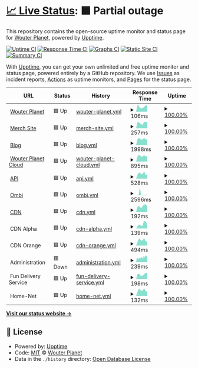 # [📈 Live Status](https://demo.upptime.js.org): <!--live status--> **🟧 Partial outage**

This repository contains the open-source uptime monitor and status page for [Wouter Planet](www.wouterplanet.com), powered by [Upptime](https://github.com/upptime/upptime).

[![Uptime CI](https://github.com/wouterplanet/monitoring/workflows/Uptime%20CI/badge.svg)](https://github.com/wouterplanet/monitoring/actions?query=workflow%3A%22Uptime+CI%22)
[![Response Time CI](https://github.com/wouterplanet/monitoring/workflows/Response%20Time%20CI/badge.svg)](https://github.com/wouterplanet/monitoring/actions?query=workflow%3A%22Response+Time+CI%22)
[![Graphs CI](https://github.com/wouterplanet/monitoring/workflows/Graphs%20CI/badge.svg)](https://github.com/wouterplanet/monitoring/actions?query=workflow%3A%22Graphs+CI%22)
[![Static Site CI](https://github.com/wouterplanet/monitoring/workflows/Static%20Site%20CI/badge.svg)](https://github.com/wouterplanet/monitoring/actions?query=workflow%3A%22Static+Site+CI%22)
[![Summary CI](https://github.com/wouterplanet/monitoring/workflows/Summary%20CI/badge.svg)](https://github.com/wouterplanet/monitoring/actions?query=workflow%3A%22Summary+CI%22)

With [Upptime](https://upptime.js.org), you can get your own unlimited and free uptime monitor and status page, powered entirely by a GitHub repository. We use [Issues](https://github.com/wouterplanet/monitoring/issues) as incident reports, [Actions](https://github.com/wouterplanet/monitoring/actions) as uptime monitors, and [Pages](https://demo.upptime.js.org) for the status page.

<!--start: status pages-->
<!-- This summary is generated by Upptime (https://github.com/upptime/upptime) -->
<!-- Do not edit this manually, your changes will be overwritten -->
<!-- prettier-ignore -->
| URL | Status | History | Response Time | Uptime |
| --- | ------ | ------- | ------------- | ------ |
| <img alt="" src="https://icons.duckduckgo.com/ip3/www.wouterplanet.com.ico" height="13"> [Wouter Planet](https://www.wouterplanet.com) | 🟩 Up | [wouter-planet.yml](https://github.com/wouterplanet/monitoring/commits/HEAD/history/wouter-planet.yml) | <details><summary><img alt="Response time graph" src="./graphs/wouter-planet/response-time-week.png" height="20"> 106ms</summary><br><a href="https://wouterplanet.github.io/monitoring/history/wouter-planet"><img alt="Response time 108" src="https://img.shields.io/endpoint?url=https%3A%2F%2Fraw.githubusercontent.com%2Fwouterplanet%2Fmonitoring%2FHEAD%2Fapi%2Fwouter-planet%2Fresponse-time.json"></a><br><a href="https://wouterplanet.github.io/monitoring/history/wouter-planet"><img alt="24-hour response time 123" src="https://img.shields.io/endpoint?url=https%3A%2F%2Fraw.githubusercontent.com%2Fwouterplanet%2Fmonitoring%2FHEAD%2Fapi%2Fwouter-planet%2Fresponse-time-day.json"></a><br><a href="https://wouterplanet.github.io/monitoring/history/wouter-planet"><img alt="7-day response time 106" src="https://img.shields.io/endpoint?url=https%3A%2F%2Fraw.githubusercontent.com%2Fwouterplanet%2Fmonitoring%2FHEAD%2Fapi%2Fwouter-planet%2Fresponse-time-week.json"></a><br><a href="https://wouterplanet.github.io/monitoring/history/wouter-planet"><img alt="30-day response time 109" src="https://img.shields.io/endpoint?url=https%3A%2F%2Fraw.githubusercontent.com%2Fwouterplanet%2Fmonitoring%2FHEAD%2Fapi%2Fwouter-planet%2Fresponse-time-month.json"></a><br><a href="https://wouterplanet.github.io/monitoring/history/wouter-planet"><img alt="1-year response time 108" src="https://img.shields.io/endpoint?url=https%3A%2F%2Fraw.githubusercontent.com%2Fwouterplanet%2Fmonitoring%2FHEAD%2Fapi%2Fwouter-planet%2Fresponse-time-year.json"></a></details> | <details><summary><a href="https://wouterplanet.github.io/monitoring/history/wouter-planet">100.00%</a></summary><a href="https://wouterplanet.github.io/monitoring/history/wouter-planet"><img alt="All-time uptime 100.00%" src="https://img.shields.io/endpoint?url=https%3A%2F%2Fraw.githubusercontent.com%2Fwouterplanet%2Fmonitoring%2FHEAD%2Fapi%2Fwouter-planet%2Fuptime.json"></a><br><a href="https://wouterplanet.github.io/monitoring/history/wouter-planet"><img alt="24-hour uptime 100.00%" src="https://img.shields.io/endpoint?url=https%3A%2F%2Fraw.githubusercontent.com%2Fwouterplanet%2Fmonitoring%2FHEAD%2Fapi%2Fwouter-planet%2Fuptime-day.json"></a><br><a href="https://wouterplanet.github.io/monitoring/history/wouter-planet"><img alt="7-day uptime 100.00%" src="https://img.shields.io/endpoint?url=https%3A%2F%2Fraw.githubusercontent.com%2Fwouterplanet%2Fmonitoring%2FHEAD%2Fapi%2Fwouter-planet%2Fuptime-week.json"></a><br><a href="https://wouterplanet.github.io/monitoring/history/wouter-planet"><img alt="30-day uptime 100.00%" src="https://img.shields.io/endpoint?url=https%3A%2F%2Fraw.githubusercontent.com%2Fwouterplanet%2Fmonitoring%2FHEAD%2Fapi%2Fwouter-planet%2Fuptime-month.json"></a><br><a href="https://wouterplanet.github.io/monitoring/history/wouter-planet"><img alt="1-year uptime 100.00%" src="https://img.shields.io/endpoint?url=https%3A%2F%2Fraw.githubusercontent.com%2Fwouterplanet%2Fmonitoring%2FHEAD%2Fapi%2Fwouter-planet%2Fuptime-year.json"></a></details>
| <img alt="" src="https://icons.duckduckgo.com/ip3/merch.wouterplanet.com.ico" height="13"> [Merch Site](https://merch.wouterplanet.com) | 🟩 Up | [merch-site.yml](https://github.com/wouterplanet/monitoring/commits/HEAD/history/merch-site.yml) | <details><summary><img alt="Response time graph" src="./graphs/merch-site/response-time-week.png" height="20"> 257ms</summary><br><a href="https://wouterplanet.github.io/monitoring/history/merch-site"><img alt="Response time 2001" src="https://img.shields.io/endpoint?url=https%3A%2F%2Fraw.githubusercontent.com%2Fwouterplanet%2Fmonitoring%2FHEAD%2Fapi%2Fmerch-site%2Fresponse-time.json"></a><br><a href="https://wouterplanet.github.io/monitoring/history/merch-site"><img alt="24-hour response time 294" src="https://img.shields.io/endpoint?url=https%3A%2F%2Fraw.githubusercontent.com%2Fwouterplanet%2Fmonitoring%2FHEAD%2Fapi%2Fmerch-site%2Fresponse-time-day.json"></a><br><a href="https://wouterplanet.github.io/monitoring/history/merch-site"><img alt="7-day response time 257" src="https://img.shields.io/endpoint?url=https%3A%2F%2Fraw.githubusercontent.com%2Fwouterplanet%2Fmonitoring%2FHEAD%2Fapi%2Fmerch-site%2Fresponse-time-week.json"></a><br><a href="https://wouterplanet.github.io/monitoring/history/merch-site"><img alt="30-day response time 263" src="https://img.shields.io/endpoint?url=https%3A%2F%2Fraw.githubusercontent.com%2Fwouterplanet%2Fmonitoring%2FHEAD%2Fapi%2Fmerch-site%2Fresponse-time-month.json"></a><br><a href="https://wouterplanet.github.io/monitoring/history/merch-site"><img alt="1-year response time 2001" src="https://img.shields.io/endpoint?url=https%3A%2F%2Fraw.githubusercontent.com%2Fwouterplanet%2Fmonitoring%2FHEAD%2Fapi%2Fmerch-site%2Fresponse-time-year.json"></a></details> | <details><summary><a href="https://wouterplanet.github.io/monitoring/history/merch-site">100.00%</a></summary><a href="https://wouterplanet.github.io/monitoring/history/merch-site"><img alt="All-time uptime 99.99%" src="https://img.shields.io/endpoint?url=https%3A%2F%2Fraw.githubusercontent.com%2Fwouterplanet%2Fmonitoring%2FHEAD%2Fapi%2Fmerch-site%2Fuptime.json"></a><br><a href="https://wouterplanet.github.io/monitoring/history/merch-site"><img alt="24-hour uptime 100.00%" src="https://img.shields.io/endpoint?url=https%3A%2F%2Fraw.githubusercontent.com%2Fwouterplanet%2Fmonitoring%2FHEAD%2Fapi%2Fmerch-site%2Fuptime-day.json"></a><br><a href="https://wouterplanet.github.io/monitoring/history/merch-site"><img alt="7-day uptime 100.00%" src="https://img.shields.io/endpoint?url=https%3A%2F%2Fraw.githubusercontent.com%2Fwouterplanet%2Fmonitoring%2FHEAD%2Fapi%2Fmerch-site%2Fuptime-week.json"></a><br><a href="https://wouterplanet.github.io/monitoring/history/merch-site"><img alt="30-day uptime 100.00%" src="https://img.shields.io/endpoint?url=https%3A%2F%2Fraw.githubusercontent.com%2Fwouterplanet%2Fmonitoring%2FHEAD%2Fapi%2Fmerch-site%2Fuptime-month.json"></a><br><a href="https://wouterplanet.github.io/monitoring/history/merch-site"><img alt="1-year uptime 99.99%" src="https://img.shields.io/endpoint?url=https%3A%2F%2Fraw.githubusercontent.com%2Fwouterplanet%2Fmonitoring%2FHEAD%2Fapi%2Fmerch-site%2Fuptime-year.json"></a></details>
| <img alt="" src="https://icons.duckduckgo.com/ip3/blog.wouterplanet.com.ico" height="13"> [Blog](https://blog.wouterplanet.com) | 🟩 Up | [blog.yml](https://github.com/wouterplanet/monitoring/commits/HEAD/history/blog.yml) | <details><summary><img alt="Response time graph" src="./graphs/blog/response-time-week.png" height="20"> 1998ms</summary><br><a href="https://wouterplanet.github.io/monitoring/history/blog"><img alt="Response time 1901" src="https://img.shields.io/endpoint?url=https%3A%2F%2Fraw.githubusercontent.com%2Fwouterplanet%2Fmonitoring%2FHEAD%2Fapi%2Fblog%2Fresponse-time.json"></a><br><a href="https://wouterplanet.github.io/monitoring/history/blog"><img alt="24-hour response time 1961" src="https://img.shields.io/endpoint?url=https%3A%2F%2Fraw.githubusercontent.com%2Fwouterplanet%2Fmonitoring%2FHEAD%2Fapi%2Fblog%2Fresponse-time-day.json"></a><br><a href="https://wouterplanet.github.io/monitoring/history/blog"><img alt="7-day response time 1998" src="https://img.shields.io/endpoint?url=https%3A%2F%2Fraw.githubusercontent.com%2Fwouterplanet%2Fmonitoring%2FHEAD%2Fapi%2Fblog%2Fresponse-time-week.json"></a><br><a href="https://wouterplanet.github.io/monitoring/history/blog"><img alt="30-day response time 2025" src="https://img.shields.io/endpoint?url=https%3A%2F%2Fraw.githubusercontent.com%2Fwouterplanet%2Fmonitoring%2FHEAD%2Fapi%2Fblog%2Fresponse-time-month.json"></a><br><a href="https://wouterplanet.github.io/monitoring/history/blog"><img alt="1-year response time 1901" src="https://img.shields.io/endpoint?url=https%3A%2F%2Fraw.githubusercontent.com%2Fwouterplanet%2Fmonitoring%2FHEAD%2Fapi%2Fblog%2Fresponse-time-year.json"></a></details> | <details><summary><a href="https://wouterplanet.github.io/monitoring/history/blog">100.00%</a></summary><a href="https://wouterplanet.github.io/monitoring/history/blog"><img alt="All-time uptime 100.00%" src="https://img.shields.io/endpoint?url=https%3A%2F%2Fraw.githubusercontent.com%2Fwouterplanet%2Fmonitoring%2FHEAD%2Fapi%2Fblog%2Fuptime.json"></a><br><a href="https://wouterplanet.github.io/monitoring/history/blog"><img alt="24-hour uptime 100.00%" src="https://img.shields.io/endpoint?url=https%3A%2F%2Fraw.githubusercontent.com%2Fwouterplanet%2Fmonitoring%2FHEAD%2Fapi%2Fblog%2Fuptime-day.json"></a><br><a href="https://wouterplanet.github.io/monitoring/history/blog"><img alt="7-day uptime 100.00%" src="https://img.shields.io/endpoint?url=https%3A%2F%2Fraw.githubusercontent.com%2Fwouterplanet%2Fmonitoring%2FHEAD%2Fapi%2Fblog%2Fuptime-week.json"></a><br><a href="https://wouterplanet.github.io/monitoring/history/blog"><img alt="30-day uptime 100.00%" src="https://img.shields.io/endpoint?url=https%3A%2F%2Fraw.githubusercontent.com%2Fwouterplanet%2Fmonitoring%2FHEAD%2Fapi%2Fblog%2Fuptime-month.json"></a><br><a href="https://wouterplanet.github.io/monitoring/history/blog"><img alt="1-year uptime 100.00%" src="https://img.shields.io/endpoint?url=https%3A%2F%2Fraw.githubusercontent.com%2Fwouterplanet%2Fmonitoring%2FHEAD%2Fapi%2Fblog%2Fuptime-year.json"></a></details>
| <img alt="" src="https://icons.duckduckgo.com/ip3/cloud.wouterplanet.com.ico" height="13"> [Wouter Planet Cloud](https://cloud.wouterplanet.com) | 🟩 Up | [wouter-planet-cloud.yml](https://github.com/wouterplanet/monitoring/commits/HEAD/history/wouter-planet-cloud.yml) | <details><summary><img alt="Response time graph" src="./graphs/wouter-planet-cloud/response-time-week.png" height="20"> 895ms</summary><br><a href="https://wouterplanet.github.io/monitoring/history/wouter-planet-cloud"><img alt="Response time 941" src="https://img.shields.io/endpoint?url=https%3A%2F%2Fraw.githubusercontent.com%2Fwouterplanet%2Fmonitoring%2FHEAD%2Fapi%2Fwouter-planet-cloud%2Fresponse-time.json"></a><br><a href="https://wouterplanet.github.io/monitoring/history/wouter-planet-cloud"><img alt="24-hour response time 855" src="https://img.shields.io/endpoint?url=https%3A%2F%2Fraw.githubusercontent.com%2Fwouterplanet%2Fmonitoring%2FHEAD%2Fapi%2Fwouter-planet-cloud%2Fresponse-time-day.json"></a><br><a href="https://wouterplanet.github.io/monitoring/history/wouter-planet-cloud"><img alt="7-day response time 895" src="https://img.shields.io/endpoint?url=https%3A%2F%2Fraw.githubusercontent.com%2Fwouterplanet%2Fmonitoring%2FHEAD%2Fapi%2Fwouter-planet-cloud%2Fresponse-time-week.json"></a><br><a href="https://wouterplanet.github.io/monitoring/history/wouter-planet-cloud"><img alt="30-day response time 918" src="https://img.shields.io/endpoint?url=https%3A%2F%2Fraw.githubusercontent.com%2Fwouterplanet%2Fmonitoring%2FHEAD%2Fapi%2Fwouter-planet-cloud%2Fresponse-time-month.json"></a><br><a href="https://wouterplanet.github.io/monitoring/history/wouter-planet-cloud"><img alt="1-year response time 941" src="https://img.shields.io/endpoint?url=https%3A%2F%2Fraw.githubusercontent.com%2Fwouterplanet%2Fmonitoring%2FHEAD%2Fapi%2Fwouter-planet-cloud%2Fresponse-time-year.json"></a></details> | <details><summary><a href="https://wouterplanet.github.io/monitoring/history/wouter-planet-cloud">100.00%</a></summary><a href="https://wouterplanet.github.io/monitoring/history/wouter-planet-cloud"><img alt="All-time uptime 92.33%" src="https://img.shields.io/endpoint?url=https%3A%2F%2Fraw.githubusercontent.com%2Fwouterplanet%2Fmonitoring%2FHEAD%2Fapi%2Fwouter-planet-cloud%2Fuptime.json"></a><br><a href="https://wouterplanet.github.io/monitoring/history/wouter-planet-cloud"><img alt="24-hour uptime 100.00%" src="https://img.shields.io/endpoint?url=https%3A%2F%2Fraw.githubusercontent.com%2Fwouterplanet%2Fmonitoring%2FHEAD%2Fapi%2Fwouter-planet-cloud%2Fuptime-day.json"></a><br><a href="https://wouterplanet.github.io/monitoring/history/wouter-planet-cloud"><img alt="7-day uptime 100.00%" src="https://img.shields.io/endpoint?url=https%3A%2F%2Fraw.githubusercontent.com%2Fwouterplanet%2Fmonitoring%2FHEAD%2Fapi%2Fwouter-planet-cloud%2Fuptime-week.json"></a><br><a href="https://wouterplanet.github.io/monitoring/history/wouter-planet-cloud"><img alt="30-day uptime 99.89%" src="https://img.shields.io/endpoint?url=https%3A%2F%2Fraw.githubusercontent.com%2Fwouterplanet%2Fmonitoring%2FHEAD%2Fapi%2Fwouter-planet-cloud%2Fuptime-month.json"></a><br><a href="https://wouterplanet.github.io/monitoring/history/wouter-planet-cloud"><img alt="1-year uptime 92.33%" src="https://img.shields.io/endpoint?url=https%3A%2F%2Fraw.githubusercontent.com%2Fwouterplanet%2Fmonitoring%2FHEAD%2Fapi%2Fwouter-planet-cloud%2Fuptime-year.json"></a></details>
| <img alt="" src="https://icons.duckduckgo.com/ip3/api.wouterplanet.com.ico" height="13"> [API](https://api.wouterplanet.com/ping) | 🟩 Up | [api.yml](https://github.com/wouterplanet/monitoring/commits/HEAD/history/api.yml) | <details><summary><img alt="Response time graph" src="./graphs/api/response-time-week.png" height="20"> 528ms</summary><br><a href="https://wouterplanet.github.io/monitoring/history/api"><img alt="Response time 588" src="https://img.shields.io/endpoint?url=https%3A%2F%2Fraw.githubusercontent.com%2Fwouterplanet%2Fmonitoring%2FHEAD%2Fapi%2Fapi%2Fresponse-time.json"></a><br><a href="https://wouterplanet.github.io/monitoring/history/api"><img alt="24-hour response time 472" src="https://img.shields.io/endpoint?url=https%3A%2F%2Fraw.githubusercontent.com%2Fwouterplanet%2Fmonitoring%2FHEAD%2Fapi%2Fapi%2Fresponse-time-day.json"></a><br><a href="https://wouterplanet.github.io/monitoring/history/api"><img alt="7-day response time 528" src="https://img.shields.io/endpoint?url=https%3A%2F%2Fraw.githubusercontent.com%2Fwouterplanet%2Fmonitoring%2FHEAD%2Fapi%2Fapi%2Fresponse-time-week.json"></a><br><a href="https://wouterplanet.github.io/monitoring/history/api"><img alt="30-day response time 569" src="https://img.shields.io/endpoint?url=https%3A%2F%2Fraw.githubusercontent.com%2Fwouterplanet%2Fmonitoring%2FHEAD%2Fapi%2Fapi%2Fresponse-time-month.json"></a><br><a href="https://wouterplanet.github.io/monitoring/history/api"><img alt="1-year response time 588" src="https://img.shields.io/endpoint?url=https%3A%2F%2Fraw.githubusercontent.com%2Fwouterplanet%2Fmonitoring%2FHEAD%2Fapi%2Fapi%2Fresponse-time-year.json"></a></details> | <details><summary><a href="https://wouterplanet.github.io/monitoring/history/api">100.00%</a></summary><a href="https://wouterplanet.github.io/monitoring/history/api"><img alt="All-time uptime 99.53%" src="https://img.shields.io/endpoint?url=https%3A%2F%2Fraw.githubusercontent.com%2Fwouterplanet%2Fmonitoring%2FHEAD%2Fapi%2Fapi%2Fuptime.json"></a><br><a href="https://wouterplanet.github.io/monitoring/history/api"><img alt="24-hour uptime 100.00%" src="https://img.shields.io/endpoint?url=https%3A%2F%2Fraw.githubusercontent.com%2Fwouterplanet%2Fmonitoring%2FHEAD%2Fapi%2Fapi%2Fuptime-day.json"></a><br><a href="https://wouterplanet.github.io/monitoring/history/api"><img alt="7-day uptime 100.00%" src="https://img.shields.io/endpoint?url=https%3A%2F%2Fraw.githubusercontent.com%2Fwouterplanet%2Fmonitoring%2FHEAD%2Fapi%2Fapi%2Fuptime-week.json"></a><br><a href="https://wouterplanet.github.io/monitoring/history/api"><img alt="30-day uptime 100.00%" src="https://img.shields.io/endpoint?url=https%3A%2F%2Fraw.githubusercontent.com%2Fwouterplanet%2Fmonitoring%2FHEAD%2Fapi%2Fapi%2Fuptime-month.json"></a><br><a href="https://wouterplanet.github.io/monitoring/history/api"><img alt="1-year uptime 99.53%" src="https://img.shields.io/endpoint?url=https%3A%2F%2Fraw.githubusercontent.com%2Fwouterplanet%2Fmonitoring%2FHEAD%2Fapi%2Fapi%2Fuptime-year.json"></a></details>
| <img alt="" src="https://icons.duckduckgo.com/ip3/ombi.wouterplanet.com.ico" height="13"> [Ombi](https://ombi.wouterplanet.com) | 🟩 Up | [ombi.yml](https://github.com/wouterplanet/monitoring/commits/HEAD/history/ombi.yml) | <details><summary><img alt="Response time graph" src="./graphs/ombi/response-time-week.png" height="20"> 2596ms</summary><br><a href="https://wouterplanet.github.io/monitoring/history/ombi"><img alt="Response time 785" src="https://img.shields.io/endpoint?url=https%3A%2F%2Fraw.githubusercontent.com%2Fwouterplanet%2Fmonitoring%2FHEAD%2Fapi%2Fombi%2Fresponse-time.json"></a><br><a href="https://wouterplanet.github.io/monitoring/history/ombi"><img alt="24-hour response time 499" src="https://img.shields.io/endpoint?url=https%3A%2F%2Fraw.githubusercontent.com%2Fwouterplanet%2Fmonitoring%2FHEAD%2Fapi%2Fombi%2Fresponse-time-day.json"></a><br><a href="https://wouterplanet.github.io/monitoring/history/ombi"><img alt="7-day response time 2596" src="https://img.shields.io/endpoint?url=https%3A%2F%2Fraw.githubusercontent.com%2Fwouterplanet%2Fmonitoring%2FHEAD%2Fapi%2Fombi%2Fresponse-time-week.json"></a><br><a href="https://wouterplanet.github.io/monitoring/history/ombi"><img alt="30-day response time 1122" src="https://img.shields.io/endpoint?url=https%3A%2F%2Fraw.githubusercontent.com%2Fwouterplanet%2Fmonitoring%2FHEAD%2Fapi%2Fombi%2Fresponse-time-month.json"></a><br><a href="https://wouterplanet.github.io/monitoring/history/ombi"><img alt="1-year response time 785" src="https://img.shields.io/endpoint?url=https%3A%2F%2Fraw.githubusercontent.com%2Fwouterplanet%2Fmonitoring%2FHEAD%2Fapi%2Fombi%2Fresponse-time-year.json"></a></details> | <details><summary><a href="https://wouterplanet.github.io/monitoring/history/ombi">100.00%</a></summary><a href="https://wouterplanet.github.io/monitoring/history/ombi"><img alt="All-time uptime 92.52%" src="https://img.shields.io/endpoint?url=https%3A%2F%2Fraw.githubusercontent.com%2Fwouterplanet%2Fmonitoring%2FHEAD%2Fapi%2Fombi%2Fuptime.json"></a><br><a href="https://wouterplanet.github.io/monitoring/history/ombi"><img alt="24-hour uptime 100.00%" src="https://img.shields.io/endpoint?url=https%3A%2F%2Fraw.githubusercontent.com%2Fwouterplanet%2Fmonitoring%2FHEAD%2Fapi%2Fombi%2Fuptime-day.json"></a><br><a href="https://wouterplanet.github.io/monitoring/history/ombi"><img alt="7-day uptime 100.00%" src="https://img.shields.io/endpoint?url=https%3A%2F%2Fraw.githubusercontent.com%2Fwouterplanet%2Fmonitoring%2FHEAD%2Fapi%2Fombi%2Fuptime-week.json"></a><br><a href="https://wouterplanet.github.io/monitoring/history/ombi"><img alt="30-day uptime 99.75%" src="https://img.shields.io/endpoint?url=https%3A%2F%2Fraw.githubusercontent.com%2Fwouterplanet%2Fmonitoring%2FHEAD%2Fapi%2Fombi%2Fuptime-month.json"></a><br><a href="https://wouterplanet.github.io/monitoring/history/ombi"><img alt="1-year uptime 92.52%" src="https://img.shields.io/endpoint?url=https%3A%2F%2Fraw.githubusercontent.com%2Fwouterplanet%2Fmonitoring%2FHEAD%2Fapi%2Fombi%2Fuptime-year.json"></a></details>
| <img alt="" src="https://icons.duckduckgo.com/ip3/cdn.wouterplanet.com.ico" height="13"> [CDN](https://cdn.wouterplanet.com) | 🟩 Up | [cdn.yml](https://github.com/wouterplanet/monitoring/commits/HEAD/history/cdn.yml) | <details><summary><img alt="Response time graph" src="./graphs/cdn/response-time-week.png" height="20"> 192ms</summary><br><a href="https://wouterplanet.github.io/monitoring/history/cdn"><img alt="Response time 457" src="https://img.shields.io/endpoint?url=https%3A%2F%2Fraw.githubusercontent.com%2Fwouterplanet%2Fmonitoring%2FHEAD%2Fapi%2Fcdn%2Fresponse-time.json"></a><br><a href="https://wouterplanet.github.io/monitoring/history/cdn"><img alt="24-hour response time 170" src="https://img.shields.io/endpoint?url=https%3A%2F%2Fraw.githubusercontent.com%2Fwouterplanet%2Fmonitoring%2FHEAD%2Fapi%2Fcdn%2Fresponse-time-day.json"></a><br><a href="https://wouterplanet.github.io/monitoring/history/cdn"><img alt="7-day response time 192" src="https://img.shields.io/endpoint?url=https%3A%2F%2Fraw.githubusercontent.com%2Fwouterplanet%2Fmonitoring%2FHEAD%2Fapi%2Fcdn%2Fresponse-time-week.json"></a><br><a href="https://wouterplanet.github.io/monitoring/history/cdn"><img alt="30-day response time 219" src="https://img.shields.io/endpoint?url=https%3A%2F%2Fraw.githubusercontent.com%2Fwouterplanet%2Fmonitoring%2FHEAD%2Fapi%2Fcdn%2Fresponse-time-month.json"></a><br><a href="https://wouterplanet.github.io/monitoring/history/cdn"><img alt="1-year response time 457" src="https://img.shields.io/endpoint?url=https%3A%2F%2Fraw.githubusercontent.com%2Fwouterplanet%2Fmonitoring%2FHEAD%2Fapi%2Fcdn%2Fresponse-time-year.json"></a></details> | <details><summary><a href="https://wouterplanet.github.io/monitoring/history/cdn">100.00%</a></summary><a href="https://wouterplanet.github.io/monitoring/history/cdn"><img alt="All-time uptime 100.00%" src="https://img.shields.io/endpoint?url=https%3A%2F%2Fraw.githubusercontent.com%2Fwouterplanet%2Fmonitoring%2FHEAD%2Fapi%2Fcdn%2Fuptime.json"></a><br><a href="https://wouterplanet.github.io/monitoring/history/cdn"><img alt="24-hour uptime 100.00%" src="https://img.shields.io/endpoint?url=https%3A%2F%2Fraw.githubusercontent.com%2Fwouterplanet%2Fmonitoring%2FHEAD%2Fapi%2Fcdn%2Fuptime-day.json"></a><br><a href="https://wouterplanet.github.io/monitoring/history/cdn"><img alt="7-day uptime 100.00%" src="https://img.shields.io/endpoint?url=https%3A%2F%2Fraw.githubusercontent.com%2Fwouterplanet%2Fmonitoring%2FHEAD%2Fapi%2Fcdn%2Fuptime-week.json"></a><br><a href="https://wouterplanet.github.io/monitoring/history/cdn"><img alt="30-day uptime 100.00%" src="https://img.shields.io/endpoint?url=https%3A%2F%2Fraw.githubusercontent.com%2Fwouterplanet%2Fmonitoring%2FHEAD%2Fapi%2Fcdn%2Fuptime-month.json"></a><br><a href="https://wouterplanet.github.io/monitoring/history/cdn"><img alt="1-year uptime 100.00%" src="https://img.shields.io/endpoint?url=https%3A%2F%2Fraw.githubusercontent.com%2Fwouterplanet%2Fmonitoring%2FHEAD%2Fapi%2Fcdn%2Fuptime-year.json"></a></details>
| <img alt="" src="https://i.imgur.com/DCvRMIp.png" height="13"> CDN Alpha | 🟩 Up | [cdn-alpha.yml](https://github.com/wouterplanet/monitoring/commits/HEAD/history/cdn-alpha.yml) | <details><summary><img alt="Response time graph" src="./graphs/cdn-alpha/response-time-week.png" height="20"> 139ms</summary><br><a href="https://wouterplanet.github.io/monitoring/history/cdn-alpha"><img alt="Response time 104" src="https://img.shields.io/endpoint?url=https%3A%2F%2Fraw.githubusercontent.com%2Fwouterplanet%2Fmonitoring%2FHEAD%2Fapi%2Fcdn-alpha%2Fresponse-time.json"></a><br><a href="https://wouterplanet.github.io/monitoring/history/cdn-alpha"><img alt="24-hour response time 101" src="https://img.shields.io/endpoint?url=https%3A%2F%2Fraw.githubusercontent.com%2Fwouterplanet%2Fmonitoring%2FHEAD%2Fapi%2Fcdn-alpha%2Fresponse-time-day.json"></a><br><a href="https://wouterplanet.github.io/monitoring/history/cdn-alpha"><img alt="7-day response time 139" src="https://img.shields.io/endpoint?url=https%3A%2F%2Fraw.githubusercontent.com%2Fwouterplanet%2Fmonitoring%2FHEAD%2Fapi%2Fcdn-alpha%2Fresponse-time-week.json"></a><br><a href="https://wouterplanet.github.io/monitoring/history/cdn-alpha"><img alt="30-day response time 109" src="https://img.shields.io/endpoint?url=https%3A%2F%2Fraw.githubusercontent.com%2Fwouterplanet%2Fmonitoring%2FHEAD%2Fapi%2Fcdn-alpha%2Fresponse-time-month.json"></a><br><a href="https://wouterplanet.github.io/monitoring/history/cdn-alpha"><img alt="1-year response time 104" src="https://img.shields.io/endpoint?url=https%3A%2F%2Fraw.githubusercontent.com%2Fwouterplanet%2Fmonitoring%2FHEAD%2Fapi%2Fcdn-alpha%2Fresponse-time-year.json"></a></details> | <details><summary><a href="https://wouterplanet.github.io/monitoring/history/cdn-alpha">100.00%</a></summary><a href="https://wouterplanet.github.io/monitoring/history/cdn-alpha"><img alt="All-time uptime 99.99%" src="https://img.shields.io/endpoint?url=https%3A%2F%2Fraw.githubusercontent.com%2Fwouterplanet%2Fmonitoring%2FHEAD%2Fapi%2Fcdn-alpha%2Fuptime.json"></a><br><a href="https://wouterplanet.github.io/monitoring/history/cdn-alpha"><img alt="24-hour uptime 100.00%" src="https://img.shields.io/endpoint?url=https%3A%2F%2Fraw.githubusercontent.com%2Fwouterplanet%2Fmonitoring%2FHEAD%2Fapi%2Fcdn-alpha%2Fuptime-day.json"></a><br><a href="https://wouterplanet.github.io/monitoring/history/cdn-alpha"><img alt="7-day uptime 100.00%" src="https://img.shields.io/endpoint?url=https%3A%2F%2Fraw.githubusercontent.com%2Fwouterplanet%2Fmonitoring%2FHEAD%2Fapi%2Fcdn-alpha%2Fuptime-week.json"></a><br><a href="https://wouterplanet.github.io/monitoring/history/cdn-alpha"><img alt="30-day uptime 100.00%" src="https://img.shields.io/endpoint?url=https%3A%2F%2Fraw.githubusercontent.com%2Fwouterplanet%2Fmonitoring%2FHEAD%2Fapi%2Fcdn-alpha%2Fuptime-month.json"></a><br><a href="https://wouterplanet.github.io/monitoring/history/cdn-alpha"><img alt="1-year uptime 99.99%" src="https://img.shields.io/endpoint?url=https%3A%2F%2Fraw.githubusercontent.com%2Fwouterplanet%2Fmonitoring%2FHEAD%2Fapi%2Fcdn-alpha%2Fuptime-year.json"></a></details>
| <img alt="" src="https://icons.duckduckgo.com/ip3/null.ico" height="13"> CDN Orange | 🟩 Up | [cdn-orange.yml](https://github.com/wouterplanet/monitoring/commits/HEAD/history/cdn-orange.yml) | <details><summary><img alt="Response time graph" src="./graphs/cdn-orange/response-time-week.png" height="20"> 494ms</summary><br><a href="https://wouterplanet.github.io/monitoring/history/cdn-orange"><img alt="Response time 560" src="https://img.shields.io/endpoint?url=https%3A%2F%2Fraw.githubusercontent.com%2Fwouterplanet%2Fmonitoring%2FHEAD%2Fapi%2Fcdn-orange%2Fresponse-time.json"></a><br><a href="https://wouterplanet.github.io/monitoring/history/cdn-orange"><img alt="24-hour response time 397" src="https://img.shields.io/endpoint?url=https%3A%2F%2Fraw.githubusercontent.com%2Fwouterplanet%2Fmonitoring%2FHEAD%2Fapi%2Fcdn-orange%2Fresponse-time-day.json"></a><br><a href="https://wouterplanet.github.io/monitoring/history/cdn-orange"><img alt="7-day response time 494" src="https://img.shields.io/endpoint?url=https%3A%2F%2Fraw.githubusercontent.com%2Fwouterplanet%2Fmonitoring%2FHEAD%2Fapi%2Fcdn-orange%2Fresponse-time-week.json"></a><br><a href="https://wouterplanet.github.io/monitoring/history/cdn-orange"><img alt="30-day response time 539" src="https://img.shields.io/endpoint?url=https%3A%2F%2Fraw.githubusercontent.com%2Fwouterplanet%2Fmonitoring%2FHEAD%2Fapi%2Fcdn-orange%2Fresponse-time-month.json"></a><br><a href="https://wouterplanet.github.io/monitoring/history/cdn-orange"><img alt="1-year response time 560" src="https://img.shields.io/endpoint?url=https%3A%2F%2Fraw.githubusercontent.com%2Fwouterplanet%2Fmonitoring%2FHEAD%2Fapi%2Fcdn-orange%2Fresponse-time-year.json"></a></details> | <details><summary><a href="https://wouterplanet.github.io/monitoring/history/cdn-orange">100.00%</a></summary><a href="https://wouterplanet.github.io/monitoring/history/cdn-orange"><img alt="All-time uptime 99.92%" src="https://img.shields.io/endpoint?url=https%3A%2F%2Fraw.githubusercontent.com%2Fwouterplanet%2Fmonitoring%2FHEAD%2Fapi%2Fcdn-orange%2Fuptime.json"></a><br><a href="https://wouterplanet.github.io/monitoring/history/cdn-orange"><img alt="24-hour uptime 100.00%" src="https://img.shields.io/endpoint?url=https%3A%2F%2Fraw.githubusercontent.com%2Fwouterplanet%2Fmonitoring%2FHEAD%2Fapi%2Fcdn-orange%2Fuptime-day.json"></a><br><a href="https://wouterplanet.github.io/monitoring/history/cdn-orange"><img alt="7-day uptime 100.00%" src="https://img.shields.io/endpoint?url=https%3A%2F%2Fraw.githubusercontent.com%2Fwouterplanet%2Fmonitoring%2FHEAD%2Fapi%2Fcdn-orange%2Fuptime-week.json"></a><br><a href="https://wouterplanet.github.io/monitoring/history/cdn-orange"><img alt="30-day uptime 100.00%" src="https://img.shields.io/endpoint?url=https%3A%2F%2Fraw.githubusercontent.com%2Fwouterplanet%2Fmonitoring%2FHEAD%2Fapi%2Fcdn-orange%2Fuptime-month.json"></a><br><a href="https://wouterplanet.github.io/monitoring/history/cdn-orange"><img alt="1-year uptime 99.92%" src="https://img.shields.io/endpoint?url=https%3A%2F%2Fraw.githubusercontent.com%2Fwouterplanet%2Fmonitoring%2FHEAD%2Fapi%2Fcdn-orange%2Fuptime-year.json"></a></details>
| <img alt="" src="https://icons.duckduckgo.com/ip3/null.ico" height="13"> Administration | 🟥 Down | [administration.yml](https://github.com/wouterplanet/monitoring/commits/HEAD/history/administration.yml) | <details><summary><img alt="Response time graph" src="./graphs/administration/response-time-week.png" height="20"> 239ms</summary><br><a href="https://wouterplanet.github.io/monitoring/history/administration"><img alt="Response time 568" src="https://img.shields.io/endpoint?url=https%3A%2F%2Fraw.githubusercontent.com%2Fwouterplanet%2Fmonitoring%2FHEAD%2Fapi%2Fadministration%2Fresponse-time.json"></a><br><a href="https://wouterplanet.github.io/monitoring/history/administration"><img alt="24-hour response time 176" src="https://img.shields.io/endpoint?url=https%3A%2F%2Fraw.githubusercontent.com%2Fwouterplanet%2Fmonitoring%2FHEAD%2Fapi%2Fadministration%2Fresponse-time-day.json"></a><br><a href="https://wouterplanet.github.io/monitoring/history/administration"><img alt="7-day response time 239" src="https://img.shields.io/endpoint?url=https%3A%2F%2Fraw.githubusercontent.com%2Fwouterplanet%2Fmonitoring%2FHEAD%2Fapi%2Fadministration%2Fresponse-time-week.json"></a><br><a href="https://wouterplanet.github.io/monitoring/history/administration"><img alt="30-day response time 295" src="https://img.shields.io/endpoint?url=https%3A%2F%2Fraw.githubusercontent.com%2Fwouterplanet%2Fmonitoring%2FHEAD%2Fapi%2Fadministration%2Fresponse-time-month.json"></a><br><a href="https://wouterplanet.github.io/monitoring/history/administration"><img alt="1-year response time 568" src="https://img.shields.io/endpoint?url=https%3A%2F%2Fraw.githubusercontent.com%2Fwouterplanet%2Fmonitoring%2FHEAD%2Fapi%2Fadministration%2Fresponse-time-year.json"></a></details> | <details><summary><a href="https://wouterplanet.github.io/monitoring/history/administration">100.00%</a></summary><a href="https://wouterplanet.github.io/monitoring/history/administration"><img alt="All-time uptime 99.97%" src="https://img.shields.io/endpoint?url=https%3A%2F%2Fraw.githubusercontent.com%2Fwouterplanet%2Fmonitoring%2FHEAD%2Fapi%2Fadministration%2Fuptime.json"></a><br><a href="https://wouterplanet.github.io/monitoring/history/administration"><img alt="24-hour uptime 99.98%" src="https://img.shields.io/endpoint?url=https%3A%2F%2Fraw.githubusercontent.com%2Fwouterplanet%2Fmonitoring%2FHEAD%2Fapi%2Fadministration%2Fuptime-day.json"></a><br><a href="https://wouterplanet.github.io/monitoring/history/administration"><img alt="7-day uptime 100.00%" src="https://img.shields.io/endpoint?url=https%3A%2F%2Fraw.githubusercontent.com%2Fwouterplanet%2Fmonitoring%2FHEAD%2Fapi%2Fadministration%2Fuptime-week.json"></a><br><a href="https://wouterplanet.github.io/monitoring/history/administration"><img alt="30-day uptime 100.00%" src="https://img.shields.io/endpoint?url=https%3A%2F%2Fraw.githubusercontent.com%2Fwouterplanet%2Fmonitoring%2FHEAD%2Fapi%2Fadministration%2Fuptime-month.json"></a><br><a href="https://wouterplanet.github.io/monitoring/history/administration"><img alt="1-year uptime 99.97%" src="https://img.shields.io/endpoint?url=https%3A%2F%2Fraw.githubusercontent.com%2Fwouterplanet%2Fmonitoring%2FHEAD%2Fapi%2Fadministration%2Fuptime-year.json"></a></details>
| <img alt="" src="https://icons.duckduckgo.com/ip3/null.ico" height="13"> Fun Delivery Service | 🟩 Up | [fun-delivery-service.yml](https://github.com/wouterplanet/monitoring/commits/HEAD/history/fun-delivery-service.yml) | <details><summary><img alt="Response time graph" src="./graphs/fun-delivery-service/response-time-week.png" height="20"> 198ms</summary><br><a href="https://wouterplanet.github.io/monitoring/history/fun-delivery-service"><img alt="Response time 1027" src="https://img.shields.io/endpoint?url=https%3A%2F%2Fraw.githubusercontent.com%2Fwouterplanet%2Fmonitoring%2FHEAD%2Fapi%2Ffun-delivery-service%2Fresponse-time.json"></a><br><a href="https://wouterplanet.github.io/monitoring/history/fun-delivery-service"><img alt="24-hour response time 258" src="https://img.shields.io/endpoint?url=https%3A%2F%2Fraw.githubusercontent.com%2Fwouterplanet%2Fmonitoring%2FHEAD%2Fapi%2Ffun-delivery-service%2Fresponse-time-day.json"></a><br><a href="https://wouterplanet.github.io/monitoring/history/fun-delivery-service"><img alt="7-day response time 198" src="https://img.shields.io/endpoint?url=https%3A%2F%2Fraw.githubusercontent.com%2Fwouterplanet%2Fmonitoring%2FHEAD%2Fapi%2Ffun-delivery-service%2Fresponse-time-week.json"></a><br><a href="https://wouterplanet.github.io/monitoring/history/fun-delivery-service"><img alt="30-day response time 209" src="https://img.shields.io/endpoint?url=https%3A%2F%2Fraw.githubusercontent.com%2Fwouterplanet%2Fmonitoring%2FHEAD%2Fapi%2Ffun-delivery-service%2Fresponse-time-month.json"></a><br><a href="https://wouterplanet.github.io/monitoring/history/fun-delivery-service"><img alt="1-year response time 1027" src="https://img.shields.io/endpoint?url=https%3A%2F%2Fraw.githubusercontent.com%2Fwouterplanet%2Fmonitoring%2FHEAD%2Fapi%2Ffun-delivery-service%2Fresponse-time-year.json"></a></details> | <details><summary><a href="https://wouterplanet.github.io/monitoring/history/fun-delivery-service">100.00%</a></summary><a href="https://wouterplanet.github.io/monitoring/history/fun-delivery-service"><img alt="All-time uptime 100.00%" src="https://img.shields.io/endpoint?url=https%3A%2F%2Fraw.githubusercontent.com%2Fwouterplanet%2Fmonitoring%2FHEAD%2Fapi%2Ffun-delivery-service%2Fuptime.json"></a><br><a href="https://wouterplanet.github.io/monitoring/history/fun-delivery-service"><img alt="24-hour uptime 100.00%" src="https://img.shields.io/endpoint?url=https%3A%2F%2Fraw.githubusercontent.com%2Fwouterplanet%2Fmonitoring%2FHEAD%2Fapi%2Ffun-delivery-service%2Fuptime-day.json"></a><br><a href="https://wouterplanet.github.io/monitoring/history/fun-delivery-service"><img alt="7-day uptime 100.00%" src="https://img.shields.io/endpoint?url=https%3A%2F%2Fraw.githubusercontent.com%2Fwouterplanet%2Fmonitoring%2FHEAD%2Fapi%2Ffun-delivery-service%2Fuptime-week.json"></a><br><a href="https://wouterplanet.github.io/monitoring/history/fun-delivery-service"><img alt="30-day uptime 100.00%" src="https://img.shields.io/endpoint?url=https%3A%2F%2Fraw.githubusercontent.com%2Fwouterplanet%2Fmonitoring%2FHEAD%2Fapi%2Ffun-delivery-service%2Fuptime-month.json"></a><br><a href="https://wouterplanet.github.io/monitoring/history/fun-delivery-service"><img alt="1-year uptime 100.00%" src="https://img.shields.io/endpoint?url=https%3A%2F%2Fraw.githubusercontent.com%2Fwouterplanet%2Fmonitoring%2FHEAD%2Fapi%2Ffun-delivery-service%2Fuptime-year.json"></a></details>
| <img alt="" src="https://icons.duckduckgo.com/ip3/null.ico" height="13"> Home-Net | 🟩 Up | [home-net.yml](https://github.com/wouterplanet/monitoring/commits/HEAD/history/home-net.yml) | <details><summary><img alt="Response time graph" src="./graphs/home-net/response-time-week.png" height="20"> 132ms</summary><br><a href="https://wouterplanet.github.io/monitoring/history/home-net"><img alt="Response time 135" src="https://img.shields.io/endpoint?url=https%3A%2F%2Fraw.githubusercontent.com%2Fwouterplanet%2Fmonitoring%2FHEAD%2Fapi%2Fhome-net%2Fresponse-time.json"></a><br><a href="https://wouterplanet.github.io/monitoring/history/home-net"><img alt="24-hour response time 110" src="https://img.shields.io/endpoint?url=https%3A%2F%2Fraw.githubusercontent.com%2Fwouterplanet%2Fmonitoring%2FHEAD%2Fapi%2Fhome-net%2Fresponse-time-day.json"></a><br><a href="https://wouterplanet.github.io/monitoring/history/home-net"><img alt="7-day response time 132" src="https://img.shields.io/endpoint?url=https%3A%2F%2Fraw.githubusercontent.com%2Fwouterplanet%2Fmonitoring%2FHEAD%2Fapi%2Fhome-net%2Fresponse-time-week.json"></a><br><a href="https://wouterplanet.github.io/monitoring/history/home-net"><img alt="30-day response time 136" src="https://img.shields.io/endpoint?url=https%3A%2F%2Fraw.githubusercontent.com%2Fwouterplanet%2Fmonitoring%2FHEAD%2Fapi%2Fhome-net%2Fresponse-time-month.json"></a><br><a href="https://wouterplanet.github.io/monitoring/history/home-net"><img alt="1-year response time 135" src="https://img.shields.io/endpoint?url=https%3A%2F%2Fraw.githubusercontent.com%2Fwouterplanet%2Fmonitoring%2FHEAD%2Fapi%2Fhome-net%2Fresponse-time-year.json"></a></details> | <details><summary><a href="https://wouterplanet.github.io/monitoring/history/home-net">100.00%</a></summary><a href="https://wouterplanet.github.io/monitoring/history/home-net"><img alt="All-time uptime 90.98%" src="https://img.shields.io/endpoint?url=https%3A%2F%2Fraw.githubusercontent.com%2Fwouterplanet%2Fmonitoring%2FHEAD%2Fapi%2Fhome-net%2Fuptime.json"></a><br><a href="https://wouterplanet.github.io/monitoring/history/home-net"><img alt="24-hour uptime 100.00%" src="https://img.shields.io/endpoint?url=https%3A%2F%2Fraw.githubusercontent.com%2Fwouterplanet%2Fmonitoring%2FHEAD%2Fapi%2Fhome-net%2Fuptime-day.json"></a><br><a href="https://wouterplanet.github.io/monitoring/history/home-net"><img alt="7-day uptime 100.00%" src="https://img.shields.io/endpoint?url=https%3A%2F%2Fraw.githubusercontent.com%2Fwouterplanet%2Fmonitoring%2FHEAD%2Fapi%2Fhome-net%2Fuptime-week.json"></a><br><a href="https://wouterplanet.github.io/monitoring/history/home-net"><img alt="30-day uptime 99.90%" src="https://img.shields.io/endpoint?url=https%3A%2F%2Fraw.githubusercontent.com%2Fwouterplanet%2Fmonitoring%2FHEAD%2Fapi%2Fhome-net%2Fuptime-month.json"></a><br><a href="https://wouterplanet.github.io/monitoring/history/home-net"><img alt="1-year uptime 90.98%" src="https://img.shields.io/endpoint?url=https%3A%2F%2Fraw.githubusercontent.com%2Fwouterplanet%2Fmonitoring%2FHEAD%2Fapi%2Fhome-net%2Fuptime-year.json"></a></details>

<!--end: status pages-->

[**Visit our status website →**](https://demo.upptime.js.org)

## 📄 License

- Powered by: [Upptime](https://github.com/upptime/upptime)
- Code: [MIT](./LICENSE) © [Wouter Planet](www.wouterplanet.com)
- Data in the `./history` directory: [Open Database License](https://opendatacommons.org/licenses/odbl/1-0/)
